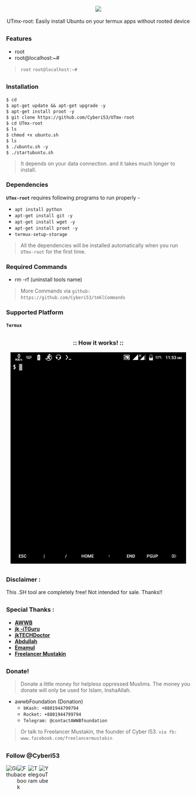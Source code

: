 <!-- T-bpi -->

<p align="center">
 <img src=".imgs/logo.png">
</p>


<p align="center">UTmx-root: Easily install Ubuntu on your termux apps without rooted device</p>

##

### Features
- root
- root@localhost:~#

> `root` `root@localhost:~#`

##

### Installation
```
$ cd
$ apt-get update && apt-get upgrade -y
$ apt-get install proot -y
$ git clone https://github.com/Cyberi53/UTmx-root
$ cd UTmx-root
$ ls
$ chmod +x ubuntu.sh
$ ls
$ ./ubuntu.sh -y
$ ./startubuntu.sh
```
> It depends on your data connection. and it takes much longer to install.

### Dependencies

**`UTmx-root`** requires following programs to run properly - 
- `apt install python`
- `apt-get install git -y`
- `apt-get install wget -y`
- `apt-get install proot -y`
- `termux-setup-storage`

> All the dependencies will be installed automatically when you run `UTmx-root` for the first time.

### Required Commands
- rm -rf (uninstall tools name)

> More Commands via `github: https://github.com/Cyberi53/tmklCommands`

### Supported Platform
**`Termux`**

##

<h3 align="center">
:: How it works! ::
</h3>
<p align="center">
<img src=".imgs/utmxRoot_wf.gif"/>
</p>

##

### Disclaimer :
<p>This .SH tool are completely free! Not intended for sale. Thanks!!</p>

##

### Special Thanks :

- [**AWWB**](https://facebook.com/awwbFoundation)
- [**jk -iTGuru**](https://github.com/jk-iTGuru)
- [**jkTECHDoctor**](https://github.com/jkTECHDoctor)
- [**Abdullah**](#)
- [**Emamul**](#)
- [**Freelancer Mustakin**](https://github.com/freelancermustakin)

##

### Donate!
> Donate a little money for helpless oppressed Muslims. The money you donate will only be used for Islam, InshaAllah.
- awwbFoundation (Donation)
  - `bKash: +8801944799794`
  - `Rocket: +8801944799794`
  - `Telegram: @contactAWWBfoundation`

> Or talk to Freelancer Mustakin, the founder of Cyber ​​I53. `via fb: www.facebook.com/freelancermustakin`

##

### Follow @Cyberi53
<a href="https://github.com/Cyberi53"><img align="left" title="Github" alt="Github" width="30px" src=".assets/github.png" /></a>
<a href="https://facebook.com/Cyberi53"><img align="left" title="Facebook" alt="Facebook" width="30px" src=".assets/facebook.png" /></a>
<a href="https://t.me/Cyber_i53"><img align="left" title="Telegram" alt="Telegram" width="30px" src=".assets/telegram.png" /></a>
<a href="https://m.youtube.com/channel/UCoAUatLl3PQB-buaTMn8YJw"><img align="left" title="YouTube" alt="YouTube" width="30px" src=".assets/YouTube.png" /></a>
